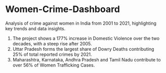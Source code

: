 # Women-Crime-Dashboard
Analysis of crime against women in India from 2001 to 2021, highlighting key trends and data insights.

1. The project shows a 177% increase in Domestic Violence over the two decades, with a steep rise after 2005.
2. Uttar Pradesh forms the largest share of Dowry Deaths contributing 25% of total reported crimes by 2021.
3. Maharashtra, Karnataka, Andhra Pradesh and Tamil Nadu contribute to over 56% of Women Trafficking Cases.

